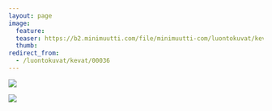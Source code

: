 ```yaml
---
layout: page
image:
  feature:
  teaser: https://b2.minimuutti.com/file/minimuutti-com/luontokuvat/kev%C3%A4t/DS14631-245px.jpg
  thumb:
redirect_from:
  - /luontokuvat/kevat/00036
---
```


![](https://b2.minimuutti.com/file/minimuutti-com/luontokuvat/kev%C3%A4t/DSC60934-800px.jpg)

![](https://b2.minimuutti.com/file/minimuutti-com/luontokuvat/kev%C3%A4t/DS14631-800px.jpg)
